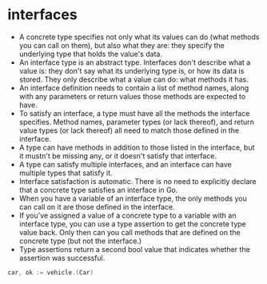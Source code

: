 # interfaces

- A concrete type specifies not only what its values can do (what methods you can call on them), but also what they are: they specify the underlying type that holds the value's data.
- An interface type is an abstract type. Interfaces don't describe what a value is: they don't say what its underlying type is, or how its data is stored. They only describe what a value can do: what methods it has.
- An interface definition needs to contain a list of method names, along with any parameters or return values those methods are expected to have.
- To satisfy an interface, a type must have all the methods the interface specifies. Method names, parameter types (or lack thereof), and return value types (or lack thereof) all need to match those defined in the interface.
- A type can have methods in addition to those listed in the interface, but it mustn't
be missing any, or it doesn't satisfy that interface.
- A type can satisfy multiple interfaces, and an interface can have multiple types that satisfy it.
- Interface satisfaction is automatic. There is no need to explicitly declare that a concrete type satisfies an interface in Go.
- When you have a variable of an interface type, the only methods you can call on it are those defined in the interface.
- If you've assigned a value of a concrete type to a variable with an interface type, you can use a type assertion to get the concrete type value back. Only then can you call methods that are defined on the concrete type (but not the interface.)
- Type assertions return a second bool value that indicates whether the assertion was successful.

```go
car, ok := vehicle.(Car)
```
